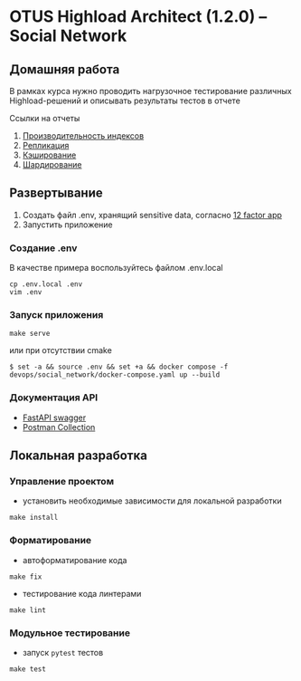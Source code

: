 # OTUS Highload Architect (1.2.0) – Social Network

## Домашняя работа

В рамках курса нужно проводить нагрузочное тестирование различных Highload-решений и описывать результаты тестов в отчете

Ссылки на отчеты
1. [Производительность индексов](https://github.com/Grin941/social-network/tree/main/tests/load/test_indexes)
2. [Репликация](https://github.com/Grin941/social-network/tree/main/tests/load/test_replication)
3. [Кэширование](https://github.com/Grin941/social-network/tree/main/tests/load/test_cache)
4. [Шардирование](https://github.com/Grin941/social-network/tree/main/tests/load/test_sharding)

## Развертывание

1. Создать файл .env, хранящий sensitive data, согласно [12 factor app](https://12factor.net/config)
2. Запустить приложение

### Создание .env

В качестве примера воспользуйтесь файлом .env.local

```shell
cp .env.local .env
vim .env
```

### Запуск приложения

```shell
make serve
```

или при отсутствии cmake

```shell
$ set -a && source .env && set +a && docker compose -f devops/social_network/docker-compose.yaml up --build
```

### Документация API

- [FastAPI swagger](http://127.0.0.1:8080/docs)
- [Postman Collection](https://github.com/Grin941/social-network/blob/main/devops/social_network/postman_collection.json)

## Локальная разработка

### Управление проектом

- установить необходимые зависимости для локальной разработки
```shell
make install
```

### Форматирование

- автоформатирование кода
```shell
make fix
```
- тестирование кода линтерами
```shell
make lint
```

### Модульное тестирование

- запуск `pytest` тестов
```shell
make test
```

